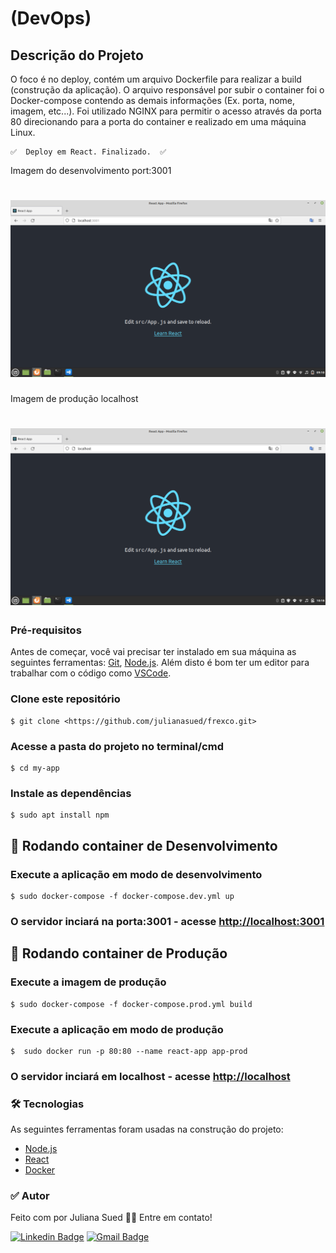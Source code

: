 # (DevOps)

## Descrição do Projeto

O foco é no deploy, contém um arquivo Dockerfile para realizar a build (construção da aplicação). O arquivo responsável por subir o container foi o Docker-compose contendo as demais informações (Ex. porta, nome, imagem, etc...). Foi utilizado NGINX para permitir o acesso através da porta 80 direcionando para a porta do container e realizado em uma máquina Linux.

```
✅  Deploy em React. Finalizado.  ✅
```
Imagem do desenvolvimento port:3001
<h1 align="center">
  <img alt="NextLevelWeek" title="#NextLevelWeek" src="./assets/desenvolvimento.png" />
</h1>
Imagem de produção localhost
<h1 align="center">
  <img alt="NextLevelWeek" title="#NextLevelWeek" src="./assets/producao.png" />
</h1>

### Pré-requisitos

Antes de começar, você vai precisar ter instalado em sua máquina as seguintes ferramentas: [Git](https://git-scm.com), [Node.js](https://nodejs.org/en/). Além disto é bom ter um editor para trabalhar com o código como [VSCode](https://code.visualstudio.com/).

### Clone este repositório
```
$ git clone <https://github.com/julianasued/frexco.git>
```
### Acesse a pasta do projeto no terminal/cmd
```
$ cd my-app
```
### Instale as dependências
```
$ sudo apt install npm
```
## 🎲 Rodando container de Desenvolvimento

### Execute a aplicação em modo de desenvolvimento
```
$ sudo docker-compose -f docker-compose.dev.yml up
```
### O servidor inciará na porta:3001 - acesse <http://localhost:3001>

## 🎲 Rodando container de Produção

### Execute a imagem de produção
```
$ sudo docker-compose -f docker-compose.prod.yml build
```
### Execute a aplicação em modo de produção
```
$  sudo docker run -p 80:80 --name react-app app-prod
```
### O servidor inciará em localhost - acesse <http://localhost>

### 🛠 Tecnologias

As seguintes ferramentas foram usadas na construção do projeto:

-   [Node.js](https://nodejs.org/en/)
-   [React](https://pt-br.reactjs.org/)
-   [Docker](https://docker.com/get-started)

### ✅ Autor

Feito com por Juliana Sued 👋🏽 Entre em contato!

[![Linkedin Badge](https://img.shields.io/badge/-Juliana-blue?style=flat-square&logo=Linkedin&logoColor=white&link=https://www.linkedin.com/in/juliana-sued-896b89206/)](https://www.linkedin.com/in/juliana-sued-896b89206/) 
[![Gmail Badge](https://img.shields.io/badge/-julianasuedcc@gmail.com-c14438?style=flat-square&logo=Gmail&logoColor=white&link=mailto:julianasuedcc@gmail.com)](mailto:julianasuedcc@gmail.com)
